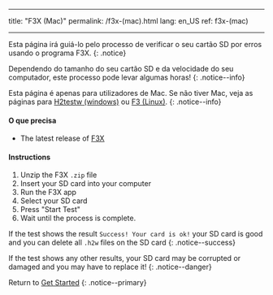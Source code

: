 * * *

title: "F3X (Mac)" permalink: /f3x-(mac).html lang: en_US ref: f3x-(mac)

* * *

Esta página irá guiá-lo pelo processo de verificar o seu cartão SD por erros usando o programa F3X. {: .notice}

Dependendo do tamanho do seu cartão SD e da velocidade do seu computador, este processo pode levar algumas horas! {: .notice--info}

Esta página é apenas para utilizadores de Mac. Se não tiver Mac, veja as páginas para [H2testw (windows)](h2testw-(windows)) ou [F3 (Linux)](f3-(linux)). {: .notice--info}

#### O que precisa

* The latest release of [F3X](https://github.com/insidegui/F3X/releases)

#### Instructions

  1. Unzip the F3X `.zip` file
  2. Insert your SD card into your computer
  3. Run the F3X app
  4. Select your SD card
  5. Press "Start Test"
  6. Wait until the process is complete.

If the test shows the result `Success! Your card is ok!` your SD card is good and you can delete all `.h2w` files on the SD card {: .notice--success}

If the test shows any other results, your SD card may be corrupted or damaged and you may have to replace it! {: .notice--danger}

Return to [Get Started](get-started) {: .notice--primary}